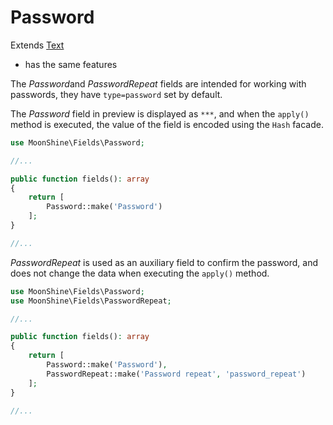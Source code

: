 # Password  
 
Extends [Text](https://moonshine-laravel.com/docs/resource/fields/fields-text)  
* has the same features  

The *Password*and *PasswordRepeat* fields are intended for working with passwords, they have `type=password` set by default.  

The *Password* field in preview is displayed as `***`, and when the `apply()` method is executed, the value of the field is encoded using the `Hash` facade.  

```php
use MoonShine\Fields\Password;

//...

public function fields(): array
{
    return [
        Password::make('Password')
    ];
}

//...
```

*PasswordRepeat* is used as an auxiliary field to confirm the password, and does not change the data when executing the `apply()` method.  

```php
use MoonShine\Fields\Password;
use MoonShine\Fields\PasswordRepeat;

//...

public function fields(): array
{
    return [
        Password::make('Password'),
        PasswordRepeat::make('Password repeat', 'password_repeat')
    ];
}

//...
```
